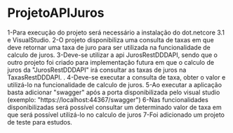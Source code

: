 # ProjetoAPIJuros
1-Para execução do projeto será necessário a instalação do dot.netcore 3.1 e VisualStudio.
2-O projeto disponibiliza uma consulta de taxas em que deve retornar uma taxa de juro para ser utilizada na funcionalidade de calculo de juros.
3-Deve-se utilizar a api JurosRestDDDAPI, sendo que o outro projeto foi criado para implementação futura em que o calculo de juros da "JurosRestDDDAPI"
irá consultar as taxas de juros na TaxasRestDDDAPI. .
4-Deve-se executar a consulta de taxa, obter o valor e utilizá-lo na funcionalidade de calculo de juros.
5-Ao executar a aplicação basta adicionar "swagger" após a porta disponibilizada pelo visual studio (exemplo: "https://localhost:44367/swagger")
6-Nas funcionalidades disponibilizadas será possível consultar um determinado valor de taxa em que será possível utilizá-lo no calculo de juros
7-Foi adicionado um projeto de teste para estudos.
